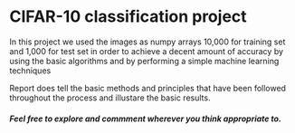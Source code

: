 # CIFAR-10 classification project

In this project we used the images as numpy arrays 10,000 for training set and 1,000 for test set 
in order to achieve a decent amount of accuracy by using the basic algorithms and by performing a simple machine learning techniques

Report does tell the basic methods and principles that have been followed throughout the process and illustare the basic results.

##### Feel free to explore and commment wherever you think appropriate to.
